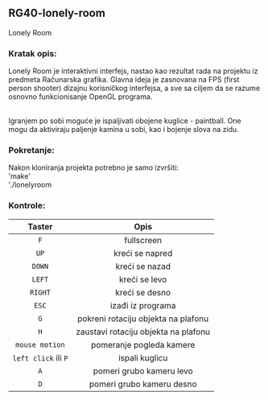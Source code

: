 ## RG40-lonely-room
Lonely Room

### Kratak opis:
Lonely Room je interaktivni interfejs, nastao kao rezultat rada na projektu iz predmeta Računarska grafika. Glavna ideja je zasnovana na FPS (first person shooter) dizajnu korisničkog interfejsa, a sve sa ciljem da se razume osnovno funkcionisanje OpenGL programa. <br /> <br />

Igranjem po sobi moguće je ispaljivati obojene kuglice - paintball. One mogu da aktiviraju paljenje kamina u sobi, kao i bojenje slova na zidu. 

### Pokretanje: 
Nakon kloniranja projekta potrebno je samo izvršiti: <br />
'make' <br />
'./lonelyroom <br />

### Kontrole: 

| Taster | Opis|
| :-------------: | :-----------------: |
| `F`     | fullscreen 
| `UP`    | kreći se napred |
| `DOWN`  | kreći se nazad |
| `LEFT`  | kreći se levo |
| `RIGHT` | kreći se desno |
| `ESC`   | izađi iz programa |
| `G`     | pokreni rotaciju objekta na plafonu |
| `H`     | zaustavi rotaciju objekta na plafonu |
| `mouse motion` | pomeranje pogleda kamere |
| `left click` ili `P` | ispali kuglicu |
| `A`     | pomeri grubo kameru levo |
| `D`     | pomeri grubo kameru desno |







